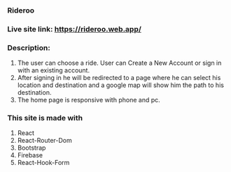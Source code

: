### Rideroo

### Live site link: https://rideroo.web.app/

### Description:
1. The user can choose a ride. User can Create a New Account or sign in with an existing account. 
2. After signing in he will be redirected to a page where he can select his location and destination and a google map will show him the path to his destination.
3. The home page is responsive with phone and pc.

### This site is made with 
1. React
2. React-Router-Dom
3. Bootstrap
4. Firebase 
5. React-Hook-Form


